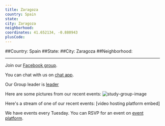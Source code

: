 ```yaml
---
title: Zaragoza
country: Spain
state: 
city: Zaragoza
neighborhood: 
coordinates: 41.652134, -0.880943
plusCode:
---
```


##Country: Spain
##State: 
##City: Zaragoza
##Neighborhood: 
*****
Join our [Facebook group](https://www.facebook.com/groups/free.code.camp.zaragoza).

You can chat with us on [chat app]().

Our Group leader is [leader]()

Here are some pictures from our recent events:
![study-group-image]()

Here's a stream of one of our recent events:
[video hosting platform embed]

We have events every Tuesday. You can RSVP for an event on [event platform]().
